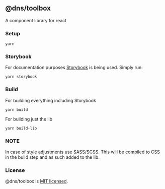 ## @dns/toolbox

A component library for react 

### Setup

```shell
yarn
```

### Storybook

For documentation purposes [Storybook](https://storybook.js.org/) is being used. Simply run:

```shell
yarn storybook
```

### Build

For building everything including Storybook

```shell
yarn build
```

For building just the lib

```shell
yarn build-lib
```

### NOTE

In case of style adjustments use SASS/SCSS. This will be compiled to CSS in the build step and as such added to the lib.

### License

@dns/toolbox is [MIT licensed](./LICENSE).
